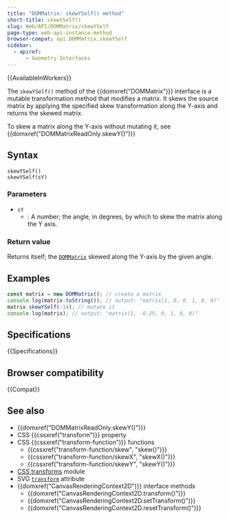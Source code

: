 ```yaml
---
title: "DOMMatrix: skewYSelf() method"
short-title: skewYSelf()
slug: Web/API/DOMMatrix/skewYSelf
page-type: web-api-instance-method
browser-compat: api.DOMMatrix.skewYSelf
sidebar:
  - apiref:
      - Geometry Interfaces
---
```


{{AvailableInWorkers}}

The `skewYSelf()` method of the {{domxref("DOMMatrix")}} interface is a mutable transformation method that modifies a matrix. It skews the source matrix by applying the specified skew transformation along the Y-axis and returns the skewed matrix.

To skew a matrix along the Y-axis without mutating it, see {{domxref("DOMMatrixReadOnly.skewY()")}}

## Syntax

```js-nolint
skewYSelf()
skewYSelf(sY)
```

### Parameters

- `sY`
  - : A number; the angle, in degrees, by which to skew the matrix along the Y axis.

### Return value

Returns itself; the [`DOMMatrix`](/en-US/docs/Web/API/DOMMatrix) skewed along the Y-axis by the given
angle.

## Examples

```js
const matrix = new DOMMatrix(); // create a matrix
console.log(matrix.toString()); // output: "matrix(1, 0, 0, 1, 0, 0)"
matrix.skewYSelf(-14); // mutate it
console.log(matrix); // output: "matrix(1, -0.25, 0, 1, 0, 0)"
```

## Specifications

{{Specifications}}

## Browser compatibility

{{Compat}}

## See also

- {{domxref("DOMMatrixReadOnly.skewY()")}}
- CSS {{cssxref("transform")}} property
- CSS {{cssxref("transform-function")}} functions
  - {{cssxref("transform-function/skew", "skew()")}}
  - {{cssxref("transform-function/skewX", "skewX()")}}
  - {{cssxref("transform-function/skewY", "skewY()")}}
- [CSS transforms](/en-US/docs/Web/CSS/CSS_transforms) module
- SVG [`transform`](/en-US/docs/Web/SVG/Reference/Attribute/transform) attribute
- {{domxref("CanvasRenderingContext2D")}} interface methods
  - {{domxref("CanvasRenderingContext2D.transform()")}}
  - {{domxref("CanvasRenderingContext2D.setTransform()")}}
  - {{domxref("CanvasRenderingContext2D.resetTransform()")}}
